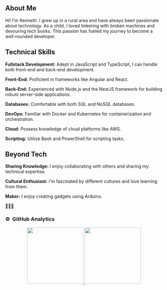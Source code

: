 
## About Me

Hi! I'm Kenneth. I grew up in a rural area and have always been passionate about technology. As a child, I loved tinkering with broken machines and devouring tech books. This passion has fueled my journey to become a well-rounded developer.

## Technical Skills

**Fullstack Development:** Adept in JavaScript and TypeScript, I can handle both front-end and back-end development.

**Front-End:** Proficient in frameworks like Angular and React.

**Back-End:** Experienced with Node.js and the NestJS framework for building robust server-side applications.

**Databases:** Comfortable with both SQL and NoSQL databases.

**DevOps:** Familiar with Docker and Kubernetes for containerization and orchestration.

**Cloud:** Possess knowledge of cloud platforms like AWS.

**Scripting:** Utilize Bash and PowerShell for scripting tasks.

## Beyond Tech

**Sharing Knowledge:** I enjoy collaborating with others and sharing my technical expertise.

**Cultural Enthusiast:** I'm fascinated by different cultures and love learning from them.

**Maker:** I enjoy creating gadgets using Arduino.

🦊🦊🦊



### ⚙️ &nbsp;GitHub Analytics

<p align="center">
<a href="https://github.com/Kenfoxfire">
  <img height="180em" src="https://github-readme-stats-eight-theta.vercel.app/api?username=Kenfoxfire&show_icons=true&theme=algolia&include_all_commits=true&count_private=true"/>
  <img height="180em" src="https://github-readme-stats-eight-theta.vercel.app/api/top-langs/?username=Kenfoxfire&layout=compact&langs_count=8&theme=algolia"/>
</a>
</p>

